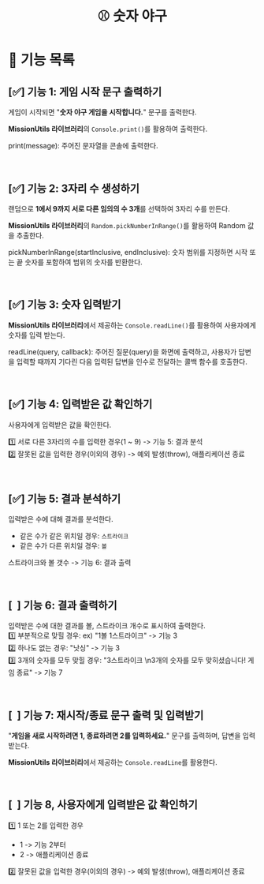 <h1 align="middle">⚾ 숫자 야구</h1>

# 📝 기능 목록

## [✅] 기능 1: 게임 시작 문구 출력하기  
게임이 시작되면 "__숫자 야구 게임을 시작합니다.__" 문구를 출력한다.

**MissionUtils 라이브러리**의 `Console.print()`를 활용하여 출력한다.

print(message): 주어진 문자열을 콘솔에 출력한다.

</br>

## [✅] 기능 2: 3자리 수 생성하기
랜덤으로 **1에서 9까지 서로 다른 임의의 수 3개**를 선택하여 3자리 수를 만든다.

**MissionUtils 라이브러리**의 `Random.pickNumberInRange()`를 활용하여 Random 값을 추출한다.  

pickNumberInRange(startInclusive, endInclusive): 숫자 범위를 지정하면 시작 또는 끝 숫자를 포함하여 범위의 숫자를 반환한다.

</br>

## [✅] 기능 3: 숫자 입력받기
**MissionUtils 라이브러리**에서 제공하는 `Console.readLine()`를 활용하여 사용자에게 숫자를 입력 받는다.  

readLine(query, callback): 주어진 질문(query)을 화면에 출력하고, 사용자가 답변을 입력할 때까지 기다린 다음 입력된 답변을 인수로 전달하는 콜백 함수를 호출한다.

</br>

## [✅] 기능 4: 입력받은 값 확인하기
사용자에게 입력받은 값을 확인한다.  

1️⃣ 서로 다른 3자리의 수를 입력한 경우(1 ~ 9) -> 기능 5: 결과 분석  
2️⃣ 잘못된 값을 입력한 경우(이외의 경우) -> 예외 발생(throw), 애플리케이션 종료  

</br>

## [✅] 기능 5: 결과 분석하기
입력받은 수에 대해 결과를 분석한다.  
- 같은 수가 같은 위치일 경우: `스트라이크`
- 같은 수가 다른 위치일 경우: `볼`

스트라이크와 볼 갯수 -> 기능 6: 결과 출력

</br>

## [&nbsp; ] 기능 6: 결과 출력하기
입력받은 수에 대한 결과를 볼, 스트라이크 개수로 표시하여 출력한다.  
1️⃣ 부분적으로 맞힐 경우: ex) "1볼 1스트라이크" -> 기능 3  
2️⃣ 하나도 없는 경우: "낫싱" -> 기능 3  
3️⃣ 3개의 숫자를 모두 맞힐 경우: "3스트라이크 \n3개의 숫자를 모두 맞히셨습니다! 게임 종료" -> 기능 7

</br>

## [&nbsp; ] 기능 7: 재시작/종료 문구 출력 및 입력받기
"**게임을 새로 시작하려면 1, 종료하려면 2를 입력하세요.**" 문구를 출력하며, 답변을 입력받는다.

**MissionUtils 라이브러리**에서 제공하는 `Console.readLine`를 활용한다.

</br>

## [&nbsp; ] 기능 8, 사용자에게 입력받은 값 확인하기
1️⃣ 1 또는 2를 입력한 경우  
  - 1 -> 기능 2부터  
  - 2 -> 애플리케이션 종료  
  
2️⃣ 잘못된 값을 입력한 경우(이외의 경우) -> 예외 발생(throw), 애플리케이션 종료  

</br>